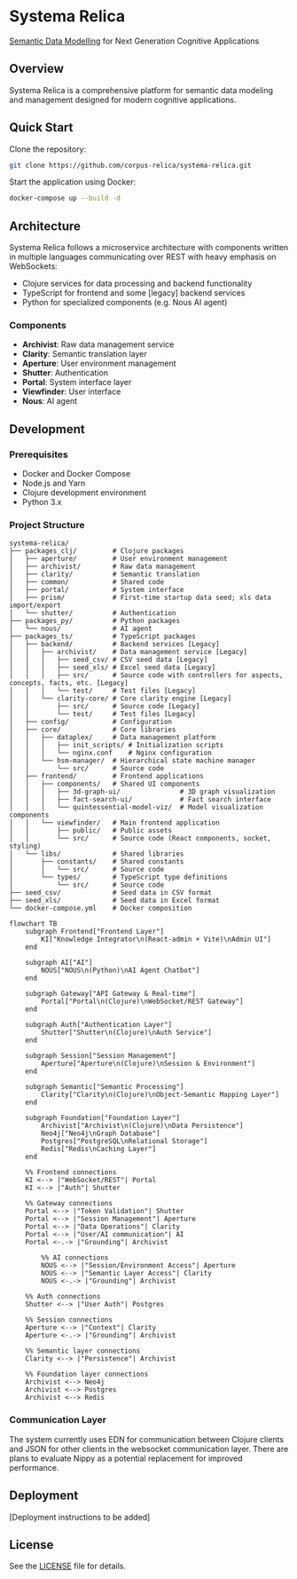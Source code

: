 # Systema Relica

[Semantic Data Modelling](https://en.wikipedia.org/wiki/Gellish) for Next Generation Cognitive Applications

## Overview

Systema Relica is a comprehensive platform for semantic data modeling and management designed for modern cognitive applications.

## Quick Start

Clone the repository:

```bash
git clone https://github.com/corpus-relica/systema-relica.git
```

Start the application using Docker:

```bash
docker-compose up --build -d
```

## Architecture

Systema Relica follows a microservice architecture with components written in multiple languages communicating over REST with heavy emphasis on WebSockets:

- Clojure services for data processing and backend functionality
- TypeScript for frontend and some [legacy] backend services
- Python for specialized components (e.g. Nous AI agent)

### Components

- **Archivist**: Raw data management service
- **Clarity**: Semantic translation layer
- **Aperture**: User environment management
- **Shutter**: Authentication
- **Portal**: System interface layer
- **Viewfinder**: User interface
- **Nous**: AI agent

## Development

### Prerequisites

- Docker and Docker Compose
- Node.js and Yarn
- Clojure development environment
- Python 3.x

### Project Structure

```
systema-relica/
├── packages_clj/         # Clojure packages
│   ├── aperture/         # User environment management
│   ├── archivist/        # Raw data management
│   ├── clarity/          # Semantic translation
│   ├── common/           # Shared code
│   ├── portal/           # System interface
│   ├── prism/            # First-time startup data seed; xls data import/export
│   └── shutter/          # Authentication
├── packages_py/          # Python packages
│   └── nous/             # AI agent
├── packages_ts/          # TypeScript packages
│   ├── backend/          # Backend services [Legacy]
│   │   ├── archivist/    # Data management service [Legacy]
│   │   │   ├── seed_csv/ # CSV seed data [Legacy]
│   │   │   ├── seed_xls/ # Excel seed data [Legacy]
│   │   │   ├── src/      # Source code with controllers for aspects, concepts, facts, etc. [Legacy]
│   │   │   └── test/     # Test files [Legacy]
│   │   └── clarity-core/ # Core clarity engine [Legacy]
│   │       ├── src/      # Source code [Legacy]
│   │       └── test/     # Test files [Legacy]
│   ├── config/           # Configuration
│   ├── core/             # Core libraries
│   │   ├── dataplex/     # Data management platform
│   │   │   ├── init_scripts/ # Initialization scripts
│   │   │   └── nginx.conf    # Nginx configuration
│   │   └── hsm-manager/  # Hierarchical state machine manager
│   │       └── src/      # Source code
│   ├── frontend/         # Frontend applications
│   │   ├── components/   # Shared UI components
│   │   │   ├── 3d-graph-ui/               # 3D graph visualization
│   │   │   ├── fact-search-ui/            # Fact search interface
│   │   │   └── quintessential-model-viz/  # Model visualization components
│   │   └── viewfinder/   # Main frontend application
│   │       ├── public/   # Public assets
│   │       └── src/      # Source code (React components, socket, styling)
│   └── libs/             # Shared libraries
│       ├── constants/    # Shared constants
│       │   └── src/      # Source code
│       └── types/        # TypeScript type definitions
│           └── src/      # Source code
├── seed_csv/             # Seed data in CSV format
├── seed_xls/             # Seed data in Excel format
└── docker-compose.yml    # Docker composition
```

```mermaid
flowchart TB
    subgraph Frontend["Frontend Layer"]
        KI["Knowledge Integrator\n(React-admin + Vite)\nAdmin UI"]
    end

    subgraph AI["AI"]
        NOUS["NOUS\n(Python)\nAI Agent Chatbot"]
    end

    subgraph Gateway["API Gateway & Real-time"]
        Portal["Portal\n(Clojure)\nWebSocket/REST Gateway"]
    end

    subgraph Auth["Authentication Layer"]
        Shutter["Shutter\n(Clojure)\nAuth Service"]
    end

    subgraph Session["Session Management"]
        Aperture["Aperture\n(Clojure)\nSession & Environment"]
    end

    subgraph Semantic["Semantic Processing"]
        Clarity["Clarity\n(Clojure)\nObject-Semantic Mapping Layer"]
    end

    subgraph Foundation["Foundation Layer"]
        Archivist["Archivist\n(Clojure)\nData Persistence"]
        Neo4j["Neo4j\nGraph Database"]
        Postgres["PostgreSQL\nRelational Storage"]
        Redis["Redis\nCaching Layer"]
    end

    %% Frontend connections
    KI <--> |"WebSocket/REST"| Portal
    KI <--> |"Auth"| Shutter

    %% Gateway connections
    Portal <--> |"Token Validation"| Shutter
    Portal <--> |"Session Management"| Aperture
    Portal <--> |"Data Operations"| Clarity
    Portal <--> |"User/AI communication"| AI
    Portal <-.-> |"Grounding"| Archivist

		%% AI connections
		NOUS <--> |"Session/Environment Access"| Aperture
		NOUS <--> |"Semantic Layer Access"| Clarity
		NOUS <-.-> |"Grounding"| Archivist

    %% Auth connections
    Shutter <--> |"User Auth"| Postgres

    %% Session connections
    Aperture <--> |"Context"| Clarity
    Aperture <-.-> |"Grounding"| Archivist

    %% Semantic layer connections
    Clarity <--> |"Persistence"| Archivist

    %% Foundation layer connections
    Archivist <--> Neo4j
    Archivist <--> Postgres
    Archivist <--> Redis
```

### Communication Layer

The system currently uses EDN for communication between Clojure clients and JSON for other clients in the websocket communication layer. There are plans to evaluate Nippy as a potential replacement for improved performance.

## Deployment

[Deployment instructions to be added]

## License

See the [LICENSE](LICENSE) file for details.
